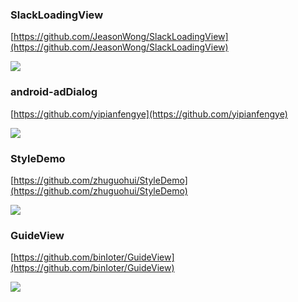 
### SlackLoadingView  ###

[https://github.com/JeasonWong/SlackLoadingView](https://github.com/JeasonWong/SlackLoadingView)

![](https://camo.githubusercontent.com/f8e66102a3782e6b1bd6116bc2fee0179c375a5e/687474703a2f2f69322e7069696d672e636f6d2f313037302f306133626265623762373363366638372e676966)

### android-adDialog ###

[https://github.com/yipianfengye](https://github.com/yipianfengye)

![](https://github.com/yipianfengye/android-adDialog/raw/master/images/ezgif.com-video-to-gif1.gif)

### StyleDemo ###

[https://github.com/zhuguohui/StyleDemo](https://github.com/zhuguohui/StyleDemo)

![](https://github.com/zhuguohui/StyleDemo/raw/master/gif/show.gif)

### GuideView ###

[https://github.com/binIoter/GuideView](https://github.com/binIoter/GuideView)

![](https://github.com/binIoter/GuideView/raw/master/app/src/main/res/assets/review.gif)





